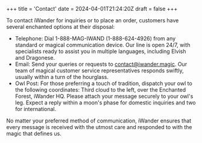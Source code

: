 +++
title = 'Contact'
date = 2024-04-01T21:24:20Z
draft = false
+++

To contact iWander for inquiries or to place an order, customers have several enchanted options at their disposal:

* Telephone: Dial 1-888-MAG-IWAND (1-888-624-4926) from any standard or magical communication device. Our line is open 24/7, with specialists ready to assist you in multiple languages, including Elvish and Dragonese.
* Email: Send your queries or requests to contact@iwander.magic. Our team of magical customer service representatives responds swiftly, usually within a turn of the hourglass.
* Owl Post: For those preferring a touch of tradition, dispatch your owl to the following coordinates: Third cloud to the left, over the Enchanted Forest, iWander HQ. Please 
attach your message securely to your owl's leg. Expect a reply within a moon's phase for domestic inquiries and two 
for international.

No matter your preferred method of communication, iWander ensures that every message is received with the utmost care and responded to with the magic that defines us.
